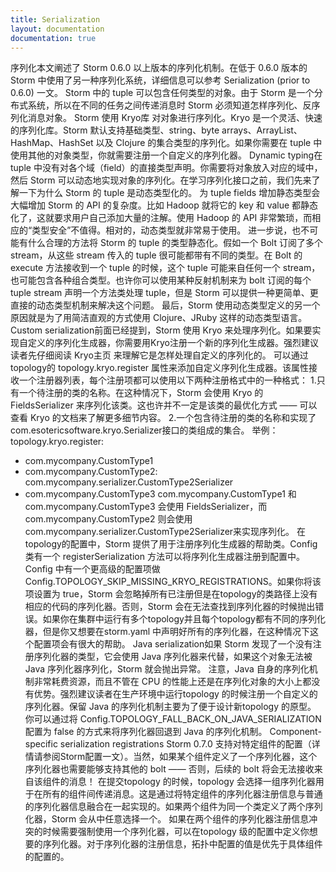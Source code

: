 ```yaml
---
title: Serialization
layout: documentation
documentation: true
---
```

序列化本文阐述了 Storm 0.6.0 以上版本的序列化机制。在低于 0.6.0 版本的 Storm 中使用了另一种序列化系统，详细信息可以参考 Serialization (prior to 0.6.0) 一文。
Storm 中的 tuple 可以包含任何类型的对象。由于 Storm 是一个分布式系统，所以在不同的任务之间传递消息时 Storm 必须知道怎样序列化、反序列化消息对象。
Storm 使用 Kryo库 对对象进行序列化。Kryo 是一个灵活、快速的序列化库。Storm 默认支持基础类型、string、byte arrays、ArrayList、HashMap、HashSet 以及 Clojure 的集合类型的序列化。如果你需要在 tuple 中使用其他的对象类型，你就需要注册一个自定义的序列化器。
Dynamic typing在 tuple 中没有对各个域（field）的直接类型声明。你需要将对象放入对应的域中，然后 Storm 可以动态地实现对象的序列化。在学习序列化接口之前，我们先来了解一下为什么 Storm 的 tuple 是动态类型化的。
为 tuple fields 增加静态类型会大幅增加 Storm 的 API 的复杂度。比如 Hadoop 就将它的 key 和 value 都静态化了，这就要求用户自己添加大量的注解。使用 Hadoop 的 API 非常繁琐，而相应的“类型安全”不值得。相对的，动态类型就非常易于使用。
进一步说，也不可能有什么合理的方法将 Storm 的 tuple 的类型静态化。假如一个 Bolt 订阅了多个 stream，从这些 stream 传入的 tuple 很可能都带有不同的类型。在 Bolt 的 execute 方法接收到一个 tuple 的时候，这个 tuple 可能来自任何一个 stream，也可能包含各种组合类型。也许你可以使用某种反射机制来为 bolt 订阅的每个 tuple stream 声明一个方法类处理 tuple，但是 Storm 可以提供一种更简单、更直接的动态类型机制来解决这个问题。
最后，Storm 使用动态类型定义的另一个原因就是为了用简洁直观的方式使用 Clojure、JRuby 这样的动态类型语言。
Custom serialization前面已经提到，Storm 使用 Kryo 来处理序列化。如果要实现自定义的序列化生成器，你需要用Kryo注册一个新的序列化生成器。强烈建议读者先仔细阅读 Kryo主页 来理解它是怎样处理自定义的序列化的。
可以通过topology的 topology.kryo.register 属性来添加自定义序列化生成器。该属性接收一个注册器列表，每个注册项都可以使用以下两种注册格式中的一种格式：
1.只有一个待注册的类的名称。在这种情况下，Storm 会使用 Kryo 的 FieldsSerializer 来序列化该类。这也许并不一定是该类的最优化方式 —— 可以查看 Kryo 的文档来了解更多细节内容。
2.一个包含待注册的类的名称和实现了com.esotericsoftware.kryo.Serializer接口的类组成的集合。
举例：
topology.kryo.register:
  - com.mycompany.CustomType1
  - com.mycompany.CustomType2: com.mycompany.serializer.CustomType2Serializer
  - com.mycompany.CustomType3
com.mycompany.CustomType1 和 com.mycompany.CustomType3 会使用 FieldsSerializer，而com.mycompany.CustomType2 则会使用 com.mycompany.serializer.CustomType2Serializer来实现序列化。
在topology的配置中，Storm 提供了用于注册序列化生成器的帮助类。Config 类有一个 registerSerialization 方法可以将序列化生成器注册到配置中。
Config 中有一个更高级的配置项做 Config.TOPOLOGY_SKIP_MISSING_KRYO_REGISTRATIONS。如果你将该项设置为 true，Storm 会忽略掉所有已注册但是在topology的类路径上没有相应的代码的序列化器。否则，Storm 会在无法查找到序列化器的时候抛出错误。如果你在集群中运行有多个topology并且每个topology都有不同的序列化器，但是你又想要在storm.yaml 中声明好所有的序列化器，在这种情况下这个配置项会有很大的帮助。
Java serialization如果 Storm 发现了一个没有注册序列化器的类型，它会使用 Java 序列化器来代替，如果这个对象无法被 Java 序列化器序列化，Storm 就会抛出异常。
注意，Java 自身的序列化机制非常耗费资源，而且不管在 CPU 的性能上还是在序列化对象的大小上都没有优势。强烈建议读者在生产环境中运行topology 的时候注册一个自定义的序列化器。保留 Java 的序列化机制主要为了便于设计新topology 的原型。
你可以通过将 Config.TOPOLOGY_FALL_BACK_ON_JAVA_SERIALIZATION 配置为 false 的方式来将序列化器回退到 Java 的序列化机制。
Component-specific serialization registrations
Storm 0.7.0 支持对特定组件的配置（详情请参阅Storm配置一文）。当然，如果某个组件定义了一个序列化器，这个序列化器也需要能够支持其他的 bolt —— 否则，后续的 bolt 将会无法接收来自该组件的消息！
在提交topology 的时候，topology 会选择一组序列化器用于在所有的组件间传递消息。这是通过将特定组件的序列化器注册信息与普通的序列化器信息融合在一起实现的。如果两个组件为同一个类定义了两个序列化器，Storm 会从中任意选择一个。
如果在两个组件的序列化器注册信息冲突的时候需要强制使用一个序列化器，可以在topology 级的配置中定义你想要的序列化器。对于序列化器的注册信息，拓扑中配置的值是优先于具体组件的配置的。

